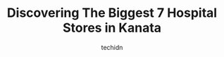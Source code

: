 ---
layout: ampstory
image: https://i0.wp.com/www.auto.or.id/wp-content/uploads/2023/06/arnprior-regional-health-0-kanata-1686326094.jpeg?resize=640,853
author: techidn
featured: false
description: Kanata, Ontario, Canada is a haven for Hospital enthusiasts, boasting an impressive array of 7 top-notch establishments. Whether youre a seasoned connoisseur or simply curious to explore th
title: Discovering The Biggest 7 Hospital Stores in Kanata
cover:
   title: Discovering The Biggest 7 Hospital Stores in Kanata
   subtitle: AUTO.OR.ID
   background: https://www.auto.or.id/wp-content/uploads/2023/06/arnprior-regional-health-0-kanata-1686326094.jpeg

pages: 
 - layout: thirds
   top: <h1>#1 La Vie Executive Health Centre</h1>
   bottom: "<p>My family and I have been patients at La Vie for many years now, with Dr. Sannoufi as our primary physician - he has always been there for us and provided excellent care </p>"
   background: https://www.auto.or.id/wp-content/uploads/2023/06/arnprior-regional-health-1-kanata-1686326096.jpeg
   backgroundblur: true
 - layout: thirds
   top: <h1>#2 Canada Vein Clinics</h1>
   bottom: "<p>150 Katimavik Rd #122, Kanata, ON K2L 2N2, Canada</p>"
   background: https://www.auto.or.id/wp-content/uploads/2023/06/arnprior-regional-health-2-kanata-1686326096.jpeg
   cta:
      link: https://www.auto.or.id/discovering-the-biggest-7-hospital-stores-in-kanata/
      text: Discovering The Biggest 7 Hospital Stores in Kanata
 - layout: thirds
   top: <h1>#3 higi</h1>
   bottom: "<p>200 Earl Grey Dr, Kanata, ON K2T 1B6, Canada</p>"
   background: https://images.unsplash.com/photo-1583169215889-68d12eea7c1e?ixlib=rb-4.0.3&ixid=MnwxMjA3fDB8MHxwaG90by1wYWdlfHx8fGVufDB8fHx8&auto=format&fit=crop&w=640&h=853&q=80
   cta:
      link: https://www.auto.or.id/discovering-the-biggest-7-hospital-stores-in-kanata/
      text: Discovering The Biggest 7 Hospital Stores in Kanata
 - layout: thirds
   top: <h1>#4 Mount Carmel Medical Center</h1>
   bottom: "<p>1609 Stittsville Main St, Stittsville, ON K2S 1B8, Canada</p>"
   background: https://images.unsplash.com/photo-1607120717423-5cfbccc9e245?ixlib=rb-4.0.3&ixid=MnwxMjA3fDB8MHxwaG90by1wYWdlfHx8fGVufDB8fHx8&auto=format&fit=crop&w=640&h=853&q=80
   cta:
      link: https://www.auto.or.id/discovering-the-biggest-7-hospital-stores-in-kanata/
      text: Discovering The Biggest 7 Hospital Stores in Kanata
 - layout: thirds
   top: <h1>#5 Queensway Carleton Hospital</h1>
   bottom: "<p>3045 Baseline Rd, Nepean, ON K2H 8P4, Canada</p>"
   background: https://images.unsplash.com/photo-1535448580089-c7f9490c78b1?ixlib=rb-4.0.3&ixid=MnwxMjA3fDB8MHxwaG90by1wYWdlfHx8fGVufDB8fHx8&auto=format&fit=crop&w=640&h=853&q=80
   cta:
      link: https://www.auto.or.id/discovering-the-biggest-7-hospital-stores-in-kanata/
      text: Discovering The Biggest 7 Hospital Stores in Kanata
 - layout: thirds
   top: <h1>#6 The Ottawa Hospital General Campus</h1>
   bottom: "<p>501 Smyth Rd, Ottawa, ON K1H 8L6, Canada</p>"
   background: https://images.unsplash.com/photo-1632275231320-f1bc3a16a414?ixlib=rb-4.0.3&ixid=MnwxMjA3fDB8MHxwaG90by1wYWdlfHx8fGVufDB8fHx8&auto=format&fit=crop&w=640&h=853&q=80
   cta:
      link: https://www.auto.or.id/discovering-the-biggest-7-hospital-stores-in-kanata/
      text: Discovering The Biggest 7 Hospital Stores in Kanata
 - layout: thirds
   top: <h1>#7 Hôpital Montfort</h1>
   bottom: "<p>713 Montréal Rd, Ottawa, ON K1K 0T2, Canada</p>"
   background: https://images.unsplash.com/photo-1626302592999-700a9a2383f3?ixlib=rb-4.0.3&ixid=MnwxMjA3fDB8MHxwaG90by1wYWdlfHx8fGVufDB8fHx8&auto=format&fit=crop&w=640&h=853&q=80
   cta:
      link: https://www.auto.or.id/discovering-the-biggest-7-hospital-stores-in-kanata/
      text: Discovering The Biggest 7 Hospital Stores in Kanata
 - layout: thirds
   middle: Continue reading...
   background: https://images.unsplash.com/photo-1598870113763-84b6f70c0fb3?ixlib=rb-4.0.3&ixid=MnwxMjA3fDB8MHxwaG90by1wYWdlfHx8fGVufDB8fHx8&auto=format&fit=crop&w=640&h=853&q=80
   cta:
      link: https://www.auto.or.id/discovering-the-biggest-7-hospital-stores-in-kanata/
      text: Discovering The Biggest 7 Hospital Stores in Kanata

---